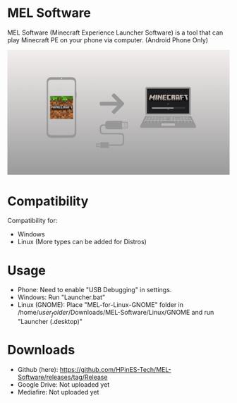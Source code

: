 # MEL Software
MEL Software (Minecraft Experience Launcher Software) is a tool that can play Minecraft PE on your phone via computer. (Android Phone Only)

![Play Minecraft on Phone via PC](https://github.com/HPinES-Tech/MEL-Software/blob/main/Play%20Mincraft%20in%20phone%20via%20PC.png?raw=true)
# Compatibility
Compatibility for:
- Windows
- Linux (More types can be added for Distros)

# Usage
- Phone: Need to enable "USB Debugging" in settings.
- Windows: Run "Launcher.bat"
- Linux (GNOME): Place "MEL-for-Linux-GNOME" folder in /home/$user_folder$/Downloads/MEL-Software/Linux/GNOME and run "Launcher (.desktop)"

# Downloads
- Github (here): https://github.com/HPinES-Tech/MEL-Software/releases/tag/Release
- Google Drive: Not uploaded yet
- Mediafire: Not uploaded yet
